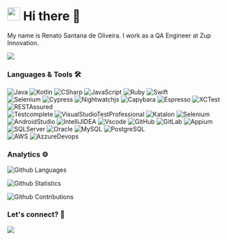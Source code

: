 
<h1><img src="https://emojis.slackmojis.com/emojis/images/1531849430/4246/blob-sunglasses.gif?1531849430" width="30"/> Hi there 👋 </h1>


My name is Renato Santana de Oliveira. I work as a QA Engineer at Zup Innovation.

![](http://estruyf-github.azurewebsites.net/api/VisitorHit?user=renatosantanaoliveira&repo=renatosantanaoliveira&countColorcountColor)

### Languages & Tools 🛠  
![Java](https://img.shields.io/badge/-Java-05122A?style=flat&color=green)&nbsp;![Kotlin](https://img.shields.io/badge/-Kotlin-05122A?style=flat&color=green)&nbsp;![CSharp](https://img.shields.io/badge/-CSharp-05122A?style=flat&color=green)&nbsp;![JavaScript](https://img.shields.io/badge/-JavaScript-05122A?style=flat&color=green)&nbsp;![Ruby](https://img.shields.io/badge/-Ruby-05122A?style=flat&color=green)&nbsp;![Swift](https://img.shields.io/badge/-Swift-05122A?style=flat&color=green)&nbsp;  
![Selenium](https://img.shields.io/badge/-Selenium-05122A?style=flat&color=orange)&nbsp;![Cypress](https://img.shields.io/badge/-Cypress-05122A?style=flat&color=orange)&nbsp;![Nightwatchjs](https://img.shields.io/badge/-Nightwatchjs-05122A?style=flat&color=orange)&nbsp;![Capybara](https://img.shields.io/badge/-Capybara-05122A?style=flat&color=orange)&nbsp;![Espresso](https://img.shields.io/badge/-Espresso-05122A?style=flat&color=orange)&nbsp;![XCTest](https://img.shields.io/badge/-XCTest-05122A?style=flat&color=orange)&nbsp;![RESTAssured](https://img.shields.io/badge/-RESTAssured-05122A?style=flat&color=orange)&nbsp;  
![Testcomplete](https://img.shields.io/badge/-Testcomplete-05122A?style=flat&color=gray)&nbsp;![VisualStudioTestProfessional](https://img.shields.io/badge/-VisualStudioTestProfessional-05122A?style=flat&color=gray)&nbsp;![Katalon](https://img.shields.io/badge/-Katalon-05122A?style=flat&color=gray)&nbsp;![Selenium](https://img.shields.io/badge/-Selenium-05122A?style=flat&color=gray)&nbsp;![AndroidStudio](https://img.shields.io/badge/-AndroidStudio-05122A?style=flat&color=gray)&nbsp;![IntelliJIDEA](https://img.shields.io/badge/-IntelliJIDEA-05122A?style=flat&color=gray)&nbsp;![Vscode](https://img.shields.io/badge/-Vscode-05122A?style=flat&color=gray)&nbsp;![GitHub](https://img.shields.io/badge/-GitHub-05122A?style=flat&color=gray)&nbsp;![GitLab](https://img.shields.io/badge/-GitLab-05122A?style=flat&color=gray)&nbsp;![Appium](https://img.shields.io/badge/-Appium-05122A?style=flat&color=gray)&nbsp;  
![SQLServer](https://img.shields.io/badge/-SQLServer-05122A?style=flat&color=yellow)&nbsp;![Oracle](https://img.shields.io/badge/-Oracle-05122A?style=flat&color=yellow)&nbsp;![MySQL](https://img.shields.io/badge/-MySQL-05122A?style=flat&color=yellow)&nbsp;![PostgreSQL](https://img.shields.io/badge/-PostgreSQL-05122A?style=flat&color=yellow)&nbsp;  
![AWS](https://img.shields.io/badge/-AWS-05122A?style=flat&color=blue)&nbsp;![AzzureDevops](https://img.shields.io/badge/-AzzureDevops-05122A?style=flat&color=blue)&nbsp;  


### Analytics ⚙️

![Github Languages](https://github-readme-stats.vercel.app/api/top-langs/?username=renatosantanaoliveira&layout=compact&count_private=true)

![Github Statistics](https://github-readme-stats.vercel.app/api/?username=renatosantanaoliveira&count_private=true&show_icons=true)

![Github Contributions](https://github-readme-streak-stats.herokuapp.com/?user=renatosantanaoliveira&hide_border=true)

### Let's connect? 🤝

<p align="left">

<a href="https://www.linkedin.com/in/renatosantanaoliveira"><img src="https://img.shields.io/badge/-LinkedIn-0077B5?style=flat&logo=Linkedin&logoColor=white"/></a>

</p>
